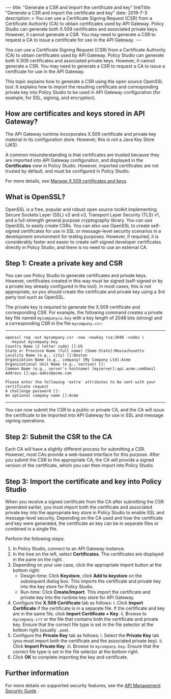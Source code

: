---
---

--- title: "Generate a CSR and import the certificate and key"
linkTitle: "Generate a CSR and import the certificate and key" date:
2019-7-3 description: &gt; You can use a Certificate Signing Request
(CSR) from a Certificate Authority (CA) to obtain certificates used by
API Gateway. Policy Studio can generate both X.509 certificates and
associated private keys. However, it cannot generate a CSR. You may need
to generate a CSR to request a CA to issue a certificate for use in the
API Gateway. --- ﻿

You can use a Certificate Signing Request (CSR) from a Certificate
Authority (CA) to obtain certificates used by API Gateway. Policy Studio
can generate both X.509 certificates and associated private keys.
However, it cannot generate a CSR. You may need to generate a CSR to
request a CA to issue a certificate for use in the API Gateway.

This topic explains how to generate a CSR using the open source OpenSSL
tool. It explains how to import the resulting certificate and
corresponding private key into Policy Studio to be used in API Gateway
configuration (for example, for SSL, signing, and encryption).

How are certificates and keys stored in API Gateway?
----------------------------------------------------

The API Gateway runtime incorporates X.509 certificate and private key
material in its configuration store. However, this is not a Java Key
Store (JKS).

A common misunderstanding is that certificates are trusted because they
are imported into API Gateway configuration, and displayed in the
**Certificates** view in Policy Studio. However, imported certificates
are not trusted by default, and must be configured in Policy Studio.

For more details, see [Manage X.509 certificates and
keys](../CommonTopics/general_certificates.htm).

What is OpenSSL?
----------------

OpenSSL is a free, popular and robust open source toolkit implementing
Secure Sockets Layer (SSL) v2 and v3, Transport Layer Security (TLS) v1,
and a full-strength general purpose cryptography library. You can use
OpenSSL to easily create CSRs. You can also use OpenSSL to create
self-signed certificates for use in SSL or message-level security
scenarios in a development environment for testing purposes. However, if
required, it is considerably faster and easier to create self-signed
developer certificates directly in Policy Studio, and there is no need
to use an external CA.

Step 1: Create a private key and CSR
------------------------------------

You can use Policy Studio to generate certificates and private keys.
However, certificates created in this way must be signed (self-signed or
by a private key already configured in the tool). In most cases, this is
not appropriate, so you should create the certificate and private key
using a 3rd party tool such as OpenSSL.

The private key is required to generate the X.509 certificate and
corresponding CSR. For example, the following command creates a private
key file named `mycompanyca.key` with a key length of 2048 bits (strong)
and a corresponding CSR in the file `mycompany.csr`:

  ----------------------------------------------------------------------------------------
  ``` {space="preserve"}
  openssl req -out mycompany.csr -new -newkey rsa:2048 -nodes \
    -keyout mycompany.key
  Country Name (2 letter code) []:US
  State or Province Name (full name) [Some-State]:Massachusetts
  Locality Name (e.g., city) []:Boston
  Organization Name (e.g., company) [My Company Ltd]:Acme
  Organizational Unit Name (e.g., section) []:
  Common Name (e.g., server's hostname) [myserver]:api.acme.comEmail 
  Address []:api-admin@acme.com
  ```
  
  ``` {space="preserve"}
  Please enter the following 'extra' attributes to be sent with your certificate request
  A challenge password []:
  An optional company name []:Acme
  ```
  ----------------------------------------------------------------------------------------

You can now submit the CSR to a public or private CA, and the CA will
issue the certificate to be imported into API Gateway for use in SSL and
message signing operations.

Step 2: Submit the CSR to the CA
--------------------------------

Each CA will have a slightly different process for submitting a CSR.
However, most CAs provide a web-based interface for this purpose. After
you submit the CSR to the appropriate CA, the CA will provide a signed
version of the certificate, which you can then import into Policy
Studio.

Step 3: Import the certificate and key into Policy Studio
---------------------------------------------------------

When you receive a signed certificate from the CA after submitting the
CSR generated earlier, you must import both the certificate and
associated private key into the appropriate key store in Policy Studio
to enable SSL and message-level security. Depending on the CA used and
how the certificate and key were generated, the certificate an key can
be in separate files or combined in a single file.

Perform the following steps:

1.  In Policy Studio, connect to an API Gateway instance.
2.  In the tree on the left, select **Certificates**. The certificates
    are displayed in the pane on the right.
3.  Depending on your use case, click the appropriate import button at
    the bottom right:
    -   Design-time: Click **Keystore**, click **Add to keystore** on
        the subsequent dialog box. This imports the certificate and
        private key into the key store for Policy Studio.
    -   Run-time: Click **Create/Import**. This import the certificate
        and private key into the runtime key store for API Gateway.
4.  Configure the **X.509 Certificate** tab as follows:
    i.  Click **Import Certificate** if the certificate is in a separate
        file. If the certificate and key are in the same file, click
        **Import Certificate + Key**.
    ii. Browse to `mycompany.crt` or the file that contains both the
        certificate and private key. Ensure that the correct file type
        is set in the file selector at the bottom right (usually
        `.pem`).
5.  Configure the **Private Key** tab as follows:
    i.  Select the **Private Key** tab (you must import both the
        certificate and the associated private key).
    ii. Click **Import Private Key**.
    iii. Browse to `mycompany.key`. Ensure that the correct file type is
        set in the file selector at the bottom right.
6.  Click **OK** to complete importing the key and certificate.

Further information
-------------------

For more details on supported security features, see the [API Management
Security Guide](/bundle/APIGateway_77_SecurityGuide_allOS_en_HTML5) .

